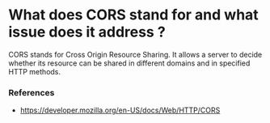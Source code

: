 # What does CORS stand for and what issue does it address ?
CORS stands for Cross Origin Resource Sharing. It allows a server to decide whether its resource can be shared in different domains and in specified HTTP methods.

### References
 - https://developer.mozilla.org/en-US/docs/Web/HTTP/CORS
